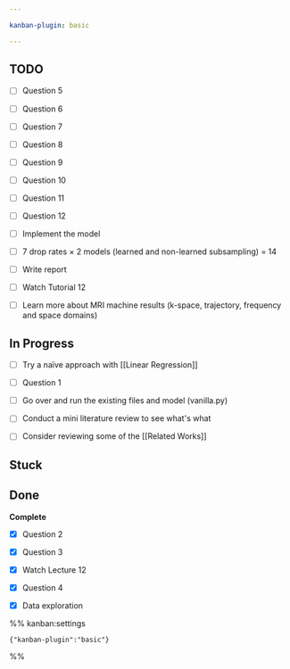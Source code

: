 ```yaml
---

kanban-plugin: basic

---
```


## TODO

- [ ] Question 5
- [ ] Question 6
- [ ] Question 7
- [ ] Question 8
- [ ] Question 9
- [ ] Question 10
- [ ] Question 11
- [ ] Question 12
- [ ] Implement the model
- [ ] 7 drop rates $\times$ 2 models (learned and non-learned subsampling) = 14
- [ ] Write report
- [ ] Watch Tutorial 12
- [ ] Learn more about MRI machine results (k-space, trajectory, frequency and space domains)


## In Progress

- [ ] Try a naïve approach with [[Linear Regression]]
- [ ] Question 1
- [ ] Go over and run the existing files and model (vanilla.py)
- [ ] Conduct a mini literature review to see what's what
- [ ] Consider reviewing some of the [[Related Works]]


## Stuck



## Done

**Complete**
- [x] Question 2
- [x] Question 3
- [x] Watch Lecture 12
- [x] Question 4
- [x] Data exploration




%% kanban:settings
```
{"kanban-plugin":"basic"}
```
%%